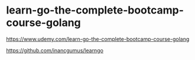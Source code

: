 # learn-go-the-complete-bootcamp-course-golang

https://www.udemy.com/learn-go-the-complete-bootcamp-course-golang

https://github.com/inancgumus/learngo